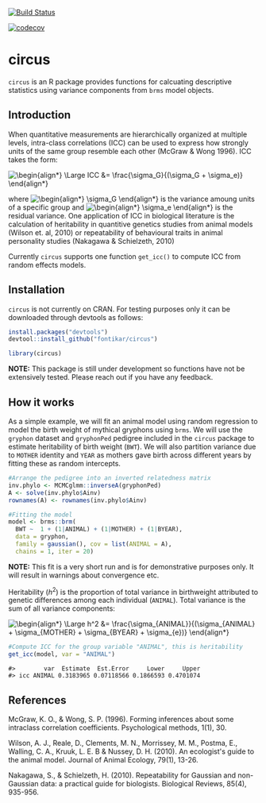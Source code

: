 [![Build Status](https://travis-ci.com/fontikar/circus.svg?branch=master)](https://travis-ci.com/fontikar/circus)

[![codecov](https://codecov.io/gh/fontikar/circus/branch/master/graph/badge.svg)](https://codecov.io/gh/fontikar/circus)

# circus

`circus` is an R package provides functions for calcuating descriptive
statistics using variance components from `brms` model objects.

Introduction
------------

When quantitative measurements are hierarchically organized at multiple
levels, intra-class correlations (ICC) can be used to express how
strongly units of the same group resemble each other (McGraw & Wong
1996). ICC takes the form:

<img src=
"https://render.githubusercontent.com/render/math?math=%5Cdisplaystyle+%5Cbegin%7Balign%2A%7D%0AICC+%26%3D+%5Cfrac%7B%5Csigma_G%7D%7B%28%5Csigma_G+%2B+%5Csigma_e%29%7D+%0A%5Cend%7Balign%2A%7D%0A" 
alt="\begin{align*}
\Large ICC &= \frac{\sigma_G}{(\sigma_G + \sigma_e)} 
\end{align*}
">

where <img src=
"https://render.githubusercontent.com/render/math?math=%5Ctextstyle+%5Cbegin%7Balign%2A%7D%0A%5Csigma_G%0A%5Cend%7Balign%2A%7D%0A" 
alt="\begin{align*}
\sigma_G
\end{align*}
"> is the variance amoung units of a specific group
and <img src=
"https://render.githubusercontent.com/render/math?math=%5Ctextstyle+%5Cbegin%7Balign%2A%7D%0A%5Csigma_G%0A%5Cend%7Balign%2A%7D%0A" 
alt="\begin{align*}
\sigma_e
\end{align*}
"> is the residual variance. One application of ICC
in biological literature is the calculation of heritability in
quantitive genetics studies from animal models (Wilson et. al, 2010) or
repeatability of behavioural traits in animal personality studies
(Nakagawa & Schielzeth, 2010)

Currently `circus` supports one function `get_icc()` to compute ICC from
random effects models.

Installation
------------

`circus` is not currently on CRAN. For testing purposes only it can be
downloaded through devtools as follows:

``` r
install.packages("devtools")
devtool::install_github("fontikar/circus")

library(circus)
```

**NOTE:** This package is still under development so functions have not
be extensively tested. Please reach out if you have any feedback.

How it works
------------

As a simple example, we will fit an animal model using random
regression to model the birth weight of mythical gryphons using `brms`.
We will use the `gryphon` dataset and `gryphonPed` pedigree included in
the `circus` package to estimate heritability of birth weight (`BWT`).
We will also partition variance due to `MOTHER` identity and `YEAR` as
mothers gave birth across different years by fitting these as random
intercepts.

``` r
#Arrange the pedigree into an inverted relatedness matrix
inv.phylo <- MCMCglmm::inverseA(gryphonPed)
A <- solve(inv.phylo$Ainv)
rownames(A) <- rownames(inv.phylo$Ainv)

#Fitting the model
model <- brms::brm(
  BWT ~  1 + (1|ANIMAL) + (1|MOTHER) + (1|BYEAR), 
  data = gryphon,
  family = gaussian(), cov = list(ANIMAL = A),
  chains = 1, iter = 20)
```

**NOTE:** This fit is a very short run and is for demonstrative
purposes only. It will result in warnings about convergence etc.

Heritability (*h*<sup>2</sup>) is the proportion of total variance in
birthweight attributed to genetic differences among each individual
(`ANIMAL`). Total variance is the sum of all variance components:

<img src=
"https://render.githubusercontent.com/render/math?math=%5Ctextstyle+%5Cbegin%7Balign%2A%7D%0Ah%5E2+%26%3D+%5Cfrac%7B%5Csigma_%7BANIMAL%7D%7D%7B%28%5Csigma_%7BANIMAL%7D+%2B+%5Csigma_%7BMOTHER%7D+%2B+%5Csigma_%7BBYEAR%7D+%2B+%5Csigma_%7Be%7D%29%7D+%0A%5Cend%7Balign%2A%7D%0A" 
alt="\begin{align*}
\Large h^2 &= \frac{\sigma_{ANIMAL}}{(\sigma_{ANIMAL} + \sigma_{MOTHER} + \sigma_{BYEAR} + \sigma_{e})} 
\end{align*}
">

``` r
#Compute ICC for the group variable "ANIMAL", this is heritability
get_icc(model, var = "ANIMAL")
```

    #>        var  Estimate  Est.Error     Lower     Upper
    #> icc ANIMAL 0.3183965 0.07118566 0.1866593 0.4701074

References
----------

McGraw, K. O., & Wong, S. P. (1996). Forming inferences about some
intraclass correlation coefficients. Psychological methods, 1(1), 30.

Wilson, A. J., Reale, D., Clements, M. N., Morrissey, M. M., Postma, E.,
Walling, C. A., Kruuk, L. E. B & Nussey, D. H. (2010). An ecologist's
guide to the animal model. Journal of Animal Ecology, 79(1), 13-26.

Nakagawa, S., & Schielzeth, H. (2010). Repeatability for Gaussian and
non-Gaussian data: a practical guide for biologists. Biological
Reviews, 85(4), 935-956.
